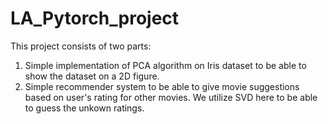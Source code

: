 # LA_Pytorch_project

This project consists of two parts:</br>
<ol>
<li>
Simple implementation of PCA algorithm on Iris dataset to be able to show the dataset on a 2D figure.
</li>
<li>
Simple recommender system to be able to give movie suggestions based on user's rating for other movies. We utilize SVD here to be able to guess the unkown ratings.
</li>
</ol
